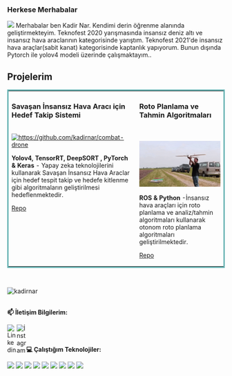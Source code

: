 ### Herkese Merhabalar 

<img src="https://media.giphy.com/media/Cmr1OMJ2FN0B2/giphy.gif" width="90px">
Merhabalar ben Kadir Nar. Kendimi derin öğrenme alanında geliştirmekteyim. Teknofest 2020 yarışmasında insansız deniz altı ve insansız hava araclarının kategorisinde yarıştım. Teknofest 2021'de insansız hava araçlar(sabit kanat) kategorisinde kaptanlık yapıyorum. Bunun dışında Pytorch ile yolov4 modeli üzerinde çalışmaktayım..<br/>

## Projelerim
<table bordercolor="#66b2b2">
  <tr>
    <td width="33%" valign="top">
      <h3>Savaşan İnsansız Hava Aracı için Hedef Takip Sistemi</h3>
        <br />
        <a target="_blank" href="https://github.com/kadirnar/combat-drone">
            <img src="uav.gif" width="100%" alt="https://github.com/kadirnar/combat-drone"/>
        </a>
        <p><strong>Yolov4, TensorRT, DeepSORT , PyTorch & Keras</strong> - Yapay zeka teknolojilerini kullanarak Savaşan İnsansız Hava Araclar için  hedef tespit takip ve hedefe kitlenme gibi algoritmaların geliştirilmesi hedeflenmektedir.</p>
        <p><a target="_blank" href="https://github.com/kadirnar/combat-drone">Repo</a> </p>
    </td>
    <td width="33%" valign="top">
      <h3>Roto Planlama ve Tahmin Algoritmaları</h3>
        <br />
        <br />
        <a target="_blank" href="https://github.com/kadirnar/ros-tutorials">
            <img src="uav-ros.gif" width="100%" alt="https://github.com/kadirnar/ros-tutorials"/>
        </a>
        <p><strong>ROS & Python </strong> -İnsansız hava araçları için roto planlama ve analiz/tahmin algoritmaları kullanarak otonom roto planlama algoritmaları geliştirilmektedir.</p>  
        <p><a target="_blank" href="https://github.com/kadirnar/ros-tutorials">Repo</a> </p>
    </td>
  </tr>
</table>

<br/><p>&nbsp;<img align="left" width="50%" src="https://github-readme-stats.vercel.app/api?username=kadirnar&show_icons=true" alt="kadirnar" /></p>

<br/>**📫 İletişim Bilgilerim:** <br/>

<a href="https://www.linkedin.com/in/kadir-nar/">
  <img align="left" alt="Linkedin" width="22px" src="https://cdn.jsdelivr.net/npm/simple-icons@v3/icons/linkedin.svg" />
</a>

<a href="https://www.instagram.com/kadir_narr/">
  <img align="left" alt="İnstagram" width="22px" src="https://cdn.jsdelivr.net/npm/simple-icons@v3/icons/instagram.svg" />
</a><br/>

<br/> **💻 Çalıştığım Teknolojiler:**

<code><a href="" target="_blank"><img height="40" src="https://www.vectorlogo.zone/logos/python/python-official.svg"></a></code>
<code><a href="" target="_blank"><img height="50" src="https://www.vectorlogo.zone/logos/raspberrypi/raspberrypi-ar21.svg"></a></code>
<code><a href="" target="_blank"><img height="50" src="https://www.vectorlogo.zone/logos/numpy/numpy-ar21.svg"></a></code>
<code><a href="" target="_blank"><img height="50" src="https://www.vectorlogo.zone/logos/kaggle/kaggle-ar21.svg"></a></code>
<code><a href="" target="_blank"><img height="50" src="https://www.vectorlogo.zone/logos/linux/linux-ar21.svg"></a></code>
<code><a href="" target="_blank"><img height="50" src="https://www.vectorlogo.zone/logos/opencv/opencv-ar21.svg"></a></code>
<code><a href="" target="_blank"><img height="50" src="https://www.vectorlogo.zone/logos/wordpress/wordpress-ar21.svg"></a></code>
<code><a href="" target="_blank"><img height="50" src="https://www.vectorlogo.zone/logos/tensorflow/tensorflow-ar21.svg"></a></code>
<code><a href="" target="_blank"><img height="50" src="https://www.vectorlogo.zone/logos/pytorch/pytorch-ar21.svg"></a></code>
